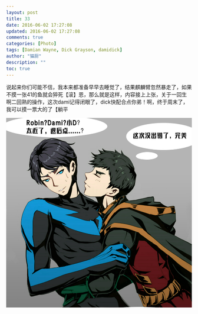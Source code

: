 ```yaml
---
layout: post
title: 33
date: 2016-06-02 17:27:08
updated: 2016-06-02 17:27:08
comments: true
categories: [Photo]
tags: [Damian Wayne, Dick Grayson, damidick]
author: "猫厨"
description: ""
toc: true
---
```


<p>说起来你们可能不信，我本来都准备早早去睡觉了，结果麒麟臂忽然暴走了，如果不摸一张41的鱼就会猝死【滚】恩，那么就是这样，内容接上上张，关于一回生啊二回熟的操作，这次dami记得闭眼了，dick快配合点你弟！啊，终于周末了，我可以摸一票大的了【躺平</p>

![](https://raw.githubusercontent.com/alicewish/meowchain247/master/img_cVZNdzJtQk9JV2RiSHdQT2tUVS9JMTdHOCtlLzduc2Iwa2IwQXg0MlZXZUo1ZDM4V2I0VjVBPT0.jpg)